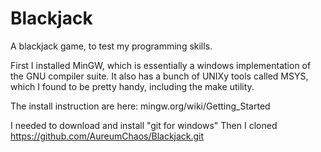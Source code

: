 # Blackjack
A blackjack game, to test my programming skills.

First I installed MinGW, which is essentially a windows implementation
of the GNU compiler suite.  It also has a bunch of UNIXy tools called
MSYS, which I found to be pretty handy, including the make utility.

The install instruction are here: mingw.org/wiki/Getting_Started

I needed to download and install "git for windows"
Then I cloned https://github.com/AureumChaos/Blackjack.git

